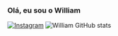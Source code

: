 ### Olá, eu sou o William
[![Instagram](https://img.shields.io/badge/Instagram-E4405F?style=for-the-badge&logo=instagram&logoColor=white)](https://instagram.com/willds_17)
![William GitHub stats](https://github-readme-stats.vercel.app/api?username=DevfWill&show_icons=true&theme=radical)
